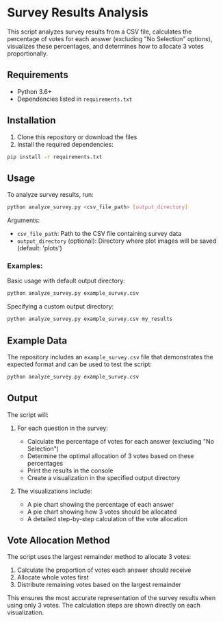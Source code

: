 # Survey Results Analysis

This script analyzes survey results from a CSV file, calculates the percentage of votes for each answer (excluding "No Selection" options), visualizes these percentages, and determines how to allocate 3 votes proportionally.

## Requirements

- Python 3.6+
- Dependencies listed in `requirements.txt`

## Installation

1. Clone this repository or download the files
2. Install the required dependencies:

```bash
pip install -r requirements.txt
```

## Usage

To analyze survey results, run:

```bash
python analyze_survey.py <csv_file_path> [output_directory]
```

Arguments:
- `csv_file_path`: Path to the CSV file containing survey data
- `output_directory` (optional): Directory where plot images will be saved (default: 'plots')

### Examples:

Basic usage with default output directory:
```bash
python analyze_survey.py example_survey.csv
```

Specifying a custom output directory:
```bash
python analyze_survey.py example_survey.csv my_results
```

## Example Data

The repository includes an `example_survey.csv` file that demonstrates the expected format and can be used to test the script:

```bash
python analyze_survey.py example_survey.csv
```

## Output

The script will:

1. For each question in the survey:
   - Calculate the percentage of votes for each answer (excluding "No Selection")
   - Determine the optimal allocation of 3 votes based on these percentages
   - Print the results in the console
   - Create a visualization in the specified output directory

2. The visualizations include:
   - A pie chart showing the percentage of each answer
   - A pie chart showing how 3 votes should be allocated
   - A detailed step-by-step calculation of the vote allocation

## Vote Allocation Method

The script uses the largest remainder method to allocate 3 votes:

1. Calculate the proportion of votes each answer should receive
2. Allocate whole votes first
3. Distribute remaining votes based on the largest remainder

This ensures the most accurate representation of the survey results when using only 3 votes. The calculation steps are shown directly on each visualization. 